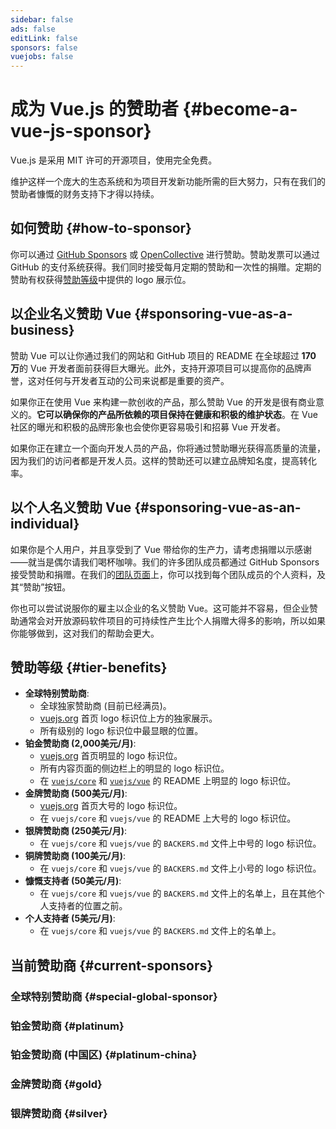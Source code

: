 ```yaml
---
sidebar: false
ads: false
editLink: false
sponsors: false
vuejobs: false
---
```


<script setup>
import SponsorsGroup from '/@theme/components/SponsorsGroup.vue'
</script>

# 成为 Vue.js 的赞助者 {#become-a-vue-js-sponsor}

Vue.js 是采用 MIT 许可的开源项目，使用完全免费。

维护这样一个庞大的生态系统和为项目开发新功能所需的巨大努力，只有在我们的赞助者慷慨的财务支持下才得以持续。

## 如何赞助 {#how-to-sponsor}

你可以通过 [GitHub Sponsors](https://github.com/sponsors/yyx990803) 或 [OpenCollective](https://opencollective.com/vuejs) 进行赞助。赞助发票可以通过 GitHub 的支付系统获得。我们同时接受每月定期的赞助和一次性的捐赠。定期的赞助有权获得[赞助等级](#tier-benefits)中提供的 logo 展示位。

## 以企业名义赞助 Vue {#sponsoring-vue-as-a-business}

赞助 Vue 可以让你通过我们的网站和 GitHub 项目的 README 在全球超过 **170 万**的 Vue 开发者面前获得巨大曝光。此外，支持开源项目可以提高你的品牌声誉，这对任何与开发者互动的公司来说都是重要的资产。

如果你正在使用 Vue 来构建一款创收的产品，那么赞助 Vue 的开发是很有商业意义的。**它可以确保你的产品所依赖的项目保持在健康和积极的维护状态**。在 Vue 社区的曝光和积极的品牌形象也会使你更容易吸引和招募 Vue 开发者。

如果你正在建立一个面向开发人员的产品，你将通过赞助曝光获得高质量的流量，因为我们的访问者都是开发人员。这样的赞助还可以建立品牌知名度，提高转化率。

## 以个人名义赞助 Vue {#sponsoring-vue-as-an-individual}

如果你是个人用户，并且享受到了 Vue 带给你的生产力，请考虑捐赠以示感谢——就当是偶尔请我们喝杯咖啡。我们的许多团队成员都通过 GitHub Sponsors 接受赞助和捐赠。在我们的[团队页面](/about/team)上，你可以找到每个团队成员的个人资料，及其“赞助”按钮。

你也可以尝试说服你的雇主以企业的名义赞助 Vue。这可能并不容易，但企业赞助通常会对开放源码软件项目的可持续性产生比个人捐赠大得多的影响，所以如果你能够做到，这对我们的帮助会更大。

## 赞助等级 {#tier-benefits}

- **全球特别赞助商**:
  - 全球独家赞助商 (目前已经满员)。
  - [vuejs.org](/) 首页 logo 标识位上方的独家展示。
  - 所有级别的 logo 标识位中最显眼的位置。
- **铂金赞助商 (2,000美元/月)**:
  - [vuejs.org](/) 首页明显的 logo 标识位。
  - 所有内容页面的侧边栏上的明显的 logo 标识位。
  - 在 [`vuejs/core`](https://github.com/vuejs/core) 和 [`vuejs/vue`](https://github.com/vuejs/core) 的 README 上明显的 logo 标识位。
- **金牌赞助商 (500美元/月)**:
  - [vuejs.org](/) 首页大号的 logo 标识位。
  - 在 `vuejs/core` 和 `vuejs/vue` 的 README 上大号的 logo 标识位。
- **银牌赞助商 (250美元/月)**:
  - 在 `vuejs/core` 和 `vuejs/vue` 的 `BACKERS.md` 文件上中号的 logo 标识位。
- **铜牌赞助商 (100美元/月)**:
  - 在 `vuejs/core` 和 `vuejs/vue` 的 `BACKERS.md` 文件上小号的 logo 标识位。
- **慷慨支持者 (50美元/月)**:
  - 在 `vuejs/core` 和 `vuejs/vue` 的 `BACKERS.md` 文件上的名单上，且在其他个人支持者的位置之前。
- **个人支持者 (5美元/月)**:
  - 在 `vuejs/core` 和 `vuejs/vue` 的 `BACKERS.md` 文件上的名单上。

## 当前赞助商 {#current-sponsors}

### 全球特别赞助商 {#special-global-sponsor}

<SponsorsGroup tier="special" placement="page" />

### 铂金赞助商 {#platinum}

<SponsorsGroup tier="platinum" placement="page" />

### 铂金赞助商 (中国区) {#platinum-china}

<SponsorsGroup tier="platinum_china" placement="page" />

### 金牌赞助商 {#gold}

<SponsorsGroup tier="gold" placement="page" />

### 银牌赞助商 {#silver}

<SponsorsGroup tier="silver" placement="page" />
